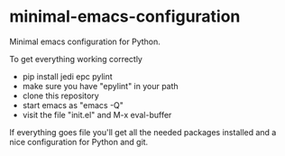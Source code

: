 minimal-emacs-configuration
===========================

Minimal emacs configuration for Python.

To get everything working correctly
- pip install jedi epc pylint
- make sure you have "epylint" in your path
- clone this repository
- start emacs as "emacs -Q"
- visit the file "init.el" and M-x eval-buffer

If everything goes file you'll get all the needed packages installed and a nice configuration for Python and git.
